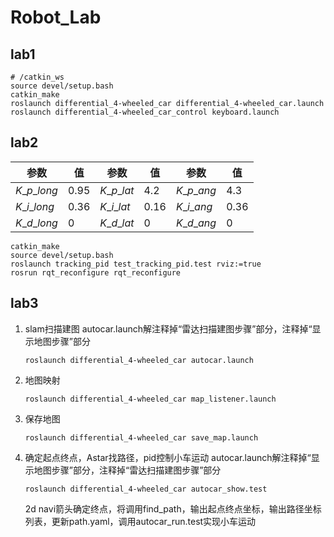 # Robot_Lab

## lab1

```shell
# /catkin_ws
source devel/setup.bash
catkin_make
roslaunch differential_4-wheeled_car differential_4-wheeled_car.launch
roslaunch differential_4-wheeled_car_control keyboard.launch
```

## lab2

| 参数          | 值   | 参数         | 值   | 参数         | 值   |
| ------------- | ---- | ------------ | ---- | ------------ | ---- |
| $K\_p\_long$ | 0.95 | $K\_p\_lat$ | 4.2  | $K\_p\_ang$ | 4.3  |
| $K\_i\_long$ | 0.36 | $K\_i\_lat$ | 0.16 | $K\_i\_ang$ | 0.36 |
| $K\_d\_long$ | 0    | $K\_d\_lat$ | 0    | $K\_d\_ang$ | 0    |

```shell
catkin_make
source devel/setup.bash
roslaunch tracking_pid test_tracking_pid.test rviz:=true
rosrun rqt_reconfigure rqt_reconfigure 
```

## lab3

1. slam扫描建图
   autocar.launch解注释掉“雷达扫描建图步骤”部分，注释掉“显示地图步骤”部分

   ```shell
   roslaunch differential_4-wheeled_car autocar.launch 
   ```
2. 地图映射

   ```shell
   roslaunch differential_4-wheeled_car map_listener.launch 
   ```
3. 保存地图

   ```shell
   roslaunch differential_4-wheeled_car save_map.launch 
   ```
4. 确定起点终点，Astar找路径，pid控制小车运动
   autocar.launch解注释掉“显示地图步骤”部分，注释掉“雷达扫描建图步骤”部分

   ```shell
   roslaunch differential_4-wheeled_car autocar_show.test 
   ```
   2d navi箭头确定终点，将调用find_path，输出起点终点坐标，输出路径坐标列表，更新path.yaml，调用autocar_run.test实现小车运动
